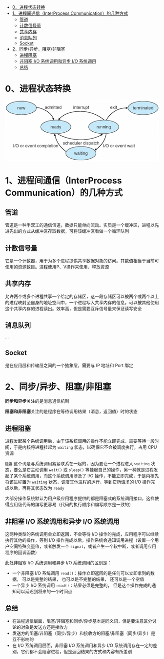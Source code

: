 - [0、进程状态转换](#0进程状态转换)
- [1、进程间通信（InterProcess Communication）的几种方式](#1进程间通信interprocess-communication的几种方式)
  - [管道](#管道)
  - [计数信号量](#计数信号量)
  - [共享内存](#共享内存)
  - [消息队列](#消息队列)
  - [Socket](#socket)
- [2、同步/异步、阻塞/非阻塞](#2同步异步阻塞非阻塞)
  - [进程阻塞](#进程阻塞)
  - [非阻塞 I/O 系统调用和异步 I/O 系统调用](#非阻塞-io-系统调用和异步-io-系统调用)
  - [总结](#总结)
# 0、进程状态转换
![avatar](./markdown-pics/进程状态转换图.png)

# 1、进程间通信（InterProcess Communication）的几种方式
## 管道
管道是一种半双工的通信信道，数据只能单向流动。实质是一个缓冲区，进程以先进先出的方式从缓冲区存取数据，可将该缓冲区看做一个循环队列

## 计数信号量
它是一个计数器，用于为多个进程提供共享数据对象的访问。其数值相当于当前可使用的资源数目。进程使用P、V操作来使用、释放资源

## 共享内存
允许两个或多个进程共享一个给定的存储区，这一段存储区可以被两个或两个以上的进程映射至自身的地址空间中，一个进程写入共享内存的信息，可以被其他使用这个共享内存的进程读出。效率高，但是需要互斥信号量来保证读写安全

## 消息队列
...

## Socket
是在应用层和传输层之间的一个抽象层，需要与 IP 地址和 Port 绑定

# 2、同步/异步、阻塞/非阻塞
**同步和异步**关注的是消息通信机制

**阻塞和非阻塞**关注的是程序在等待调用结果（消息，返回值）时的状态

## 进程阻塞
进程发起某个系统调用后，由于该系统调用的操作不能立即完成，需要等待一段时间，于是内核将进程挂起为 `waiting` 状态，以确保它不会被调度执行，占用 CPU 资源

`阻塞` 这个词是与系统调用紧紧联系在一起的，因为要让一个进程进入 `waiting` 状态，要么是它主动调用 `wait()` 或 `sleep()` 等挂起自己的操作，另一种就是进程发起了某个系统调用，而这个系统调用涉及了 I/O 操作，不能立即完成，于是内核先将该进程置为 `waiting` 状态，调度其他进程的运行，等到它所请求的 I/O 操作完成以后，再将其状态改为 `ready`

大部分操作系统默认为用户级应用程序提供的都是阻塞式的系统调用接口，这样使得应用级代码的编写更容易（代码的执行顺序和编写顺序是一致的）

## 非阻塞 I/O 系统调用和异步 I/O 系统调用
这两种类型的系统调用会立即返回，不会等待 I/O 操作的完成，应用程序可以继续执行其他的操作，等到 I/O 操作完成以后，操作系统会通知调用进程（设置一个用户空间特殊变量值，或者触发一个 `signal`，或者产生一个软中断，或者调用应用程序的回调函数）

此处非阻塞 I/O 系统调用和异步 I/O 系统调用的区别是：
* 一个非阻塞 I/O 系统调用 `read()`：操作立即返回的是任何可以立即拿到的数据， 可以是完整的结果， 也可以是不完整的结果， 还可以是一个空值
* 一个异步 I/O 系统调用 `read()`：结果必须是完整的， 但是这个操作完成的通知可以延迟到将来的一个时间点

## 总结
* 在进程通信层面，阻塞/非阻塞和同步/异步基本是同义词，但是要注意区分讨论的对象是发送方还是接收方
* 发送方的阻塞/非阻塞（同步/异步）和接收方的阻塞/非阻塞（同步/异步）是互不影响的
* 在 I/O 系统调用层面，非阻塞 I/O 系统调用和异步 I/O 系统调用存在一定的差别，它们都不会阻塞进程，但是返回结果的方式和内容有所差别